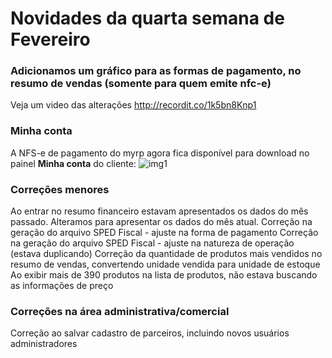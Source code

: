 # Novidades da quarta semana de Fevereiro

### Adicionamos um gráfico para as formas de pagamento, no resumo de vendas (somente para quem emite nfc-e)
Veja um video das alterações http://recordit.co/1k5bn8Knp1

### Minha conta
A NFS-e de pagamento do myrp agora fica disponível para download no painel **Minha conta** do cliente:
![img1](https://i.imgur.com/SKvtVO9.png)

### Correções menores
Ao entrar no resumo financeiro estavam apresentados os dados do mês passado. Alteramos para apresentar os dados do mês atual.
Correção na geração do arquivo SPED Fiscal - ajuste na forma de pagamento
Correção na geração do arquivo SPED Fiscal - ajuste na natureza de operação (estava duplicando)
Correção da quantidade de produtos mais vendidos no resumo de vendas, convertendo unidade vendida para unidade de estoque
Ao exibir mais de 390 produtos na lista de produtos, não estava buscando as informações de preço

### Correções na área administrativa/comercial
Correção ao salvar cadastro de parceiros, incluindo novos usuários administradores